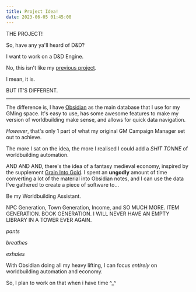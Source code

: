 ```yaml
---
title: Project Idea!
date: 2023-06-05 01:45:00
---
```


THE PROJECT!

So, have any ya'll heard of D&D?

I want to work on a D&D Engine.

No, this isn't like my [previous project](https://github.com/edamame-v/GMCampaignManager).

I mean, it is.

BUT IT'S DIFFERENT.

---

The difference is, I have [Obsidian](https://obsidian.md/) as the main database that I use for my GMing space.
It's easy to use, has some awesome features to make my version of worldbuilding make sense, and allows for quick data 
navigation.

*However*, that's only 1 part of what my original GM Campaign Manager set out to achieve.

The more I sat on the idea, the more I realised I could add a *SHIT TONNE* of worldbuilding automation.

AND AND AND, there's the idea of a fantasy medieval economy, inspired by the supplement [Grain Into Gold](https://www.drivethrurpg.com/product/13113/Grain-Into-Gold).
I spent an **ungodly** amount of time converting a lot of the material into Obsidian notes, and I can use the data I've gathered to create a piece of software to...

Be my Worldbuilding Assistant.

NPC Generation, Town Generation, Income, and SO MUCH MORE. ITEM GENERATION. BOOK GENERATION. I WILL NEVER HAVE AN EMPTY LIBRARY IN A TOWER EVER AGAIN.

*pants*

*breathes*

*exhales*

With Obsidian doing all my heavy lifting, I can focus *entirely* on worldbuilding automation and economy.

So, I plan to work on that when i have time ^_^